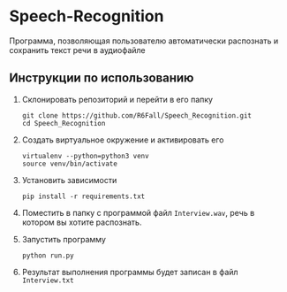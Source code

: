 # Speech-Recognition

Программа, позволяющая пользователю автоматически распознать и сохранить текст речи в аудиофайле

## Инструкции по использованию
1. Склонировать репозиторий и перейти в его папку

    ```
    git clone https://github.com/R6Fall/Speech_Recognition.git
    cd Speech_Recognition
    ```
    
2. Создать виртуальное окружение и активировать его

    ```
    virtualenv --python=python3 venv
    source venv/bin/activate
    ```
    
3. Установить зависимости

    ```
    pip install -r requirements.txt
    ```

4. Поместить в папку с программой файл `Interview.wav`, речь в котором вы хотите распознать.

5. Запустить программу

    ```
    python run.py
    ```
    
6. Результат выполнения программы будет записан в файл `Interview.txt`
